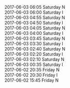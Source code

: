 2017-06-03 06:05 Saturday  N  
2017-06-03 06:00 Saturday  I  
2017-06-03 04:55 Saturday  N  
2017-06-03 04:50 Saturday  I  
2017-06-03 04:05 Saturday  N  
2017-06-03 04:00 Saturday  I  
2017-06-03 03:45 Saturday  N  
2017-06-03 03:30 Saturday  I  
2017-06-03 02:40 Saturday  N  
2017-06-03 02:20 Saturday  I  
2017-06-03 02:10 Saturday  N  
2017-06-03 00:35 Saturday  I  
2017-06-02 20:35 Friday  N  
2017-06-02 20:30 Friday  I  
2017-06-02 15:45 Friday  N  
